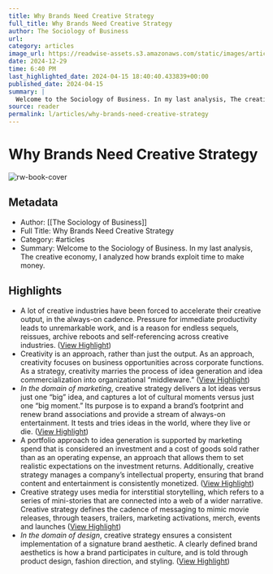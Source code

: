 ```yaml
---
title: Why Brands Need Creative Strategy
full_title: Why Brands Need Creative Strategy
author: The Sociology of Business
url: 
category: articles
image_url: https://readwise-assets.s3.amazonaws.com/static/images/article0.00998d930354.png
date: 2024-12-29
time: 6:40 PM
last_highlighted_date: 2024-04-15 18:40:40.433839+00:00
published_date: 2024-04-15
summary: |
  Welcome to the Sociology of Business. In my last analysis, The creative economy, I analyzed how brands exploit time to make money.
source: reader
permalink: l/articles/why-brands-need-creative-strategy
---
```

# Why Brands Need Creative Strategy

![rw-book-cover](https://readwise-assets.s3.amazonaws.com/static/images/article0.00998d930354.png)

## Metadata
- Author: [[The Sociology of Business]]
- Full Title: Why Brands Need Creative Strategy
- Category: #articles
- Summary: Welcome to the Sociology of Business. In my last analysis, The creative economy, I analyzed how brands exploit time to make money.

## Highlights
- A lot of creative industries have been forced to accelerate their creative output, in the always-on cadence. Pressure for immediate productivity leads to unremarkable work, and is a reason for endless sequels, reissues, archive reboots and self-referencing across creative industries. ([View Highlight](https://read.readwise.io/read/01hvhgkkg7d6mvj21m5j312d7x))
- Creativity is an approach, rather than just the output. As an approach, creativity focuses on business opportunities across corporate functions. As a strategy, creativity marries the process of idea generation and idea commercialization into organizational “middleware.” ([View Highlight](https://read.readwise.io/read/01hvhgpvrcq7k8tc06af5ez0e9))
- *In the domain of marketing*, creative strategy delivers a lot ideas versus just one “big” idea, and captures a lot of cultural moments versus just one “big moment.” Its purpose is to expand a brand’s footprint and renew brand associations and provide a stream of always-on entertainment. It tests and tries ideas in the world, where they live or die. ([View Highlight](https://read.readwise.io/read/01hvhgr0dg054je4f61n7vx11p))
- A portfolio approach to idea generation is supported by marketing spend that is considered an investment and a cost of goods sold rather than as an operating expense, an approach that allows them to set realistic expectations on the investment returns. Additionally, creative strategy manages a company’s intellectual property, ensuring that brand content and entertainment is consistently monetized. ([View Highlight](https://read.readwise.io/read/01hvhgrst8b0565yzn2gf7ssyw))
- Creative strategy uses media for interstitial storytelling, which refers to a series of mini-stories that are connected into a web of a wider narrative. Creative strategy defines the cadence of messaging to mimic movie releases, through teasers, trailers, marketing activations, merch, events and launches ([View Highlight](https://read.readwise.io/read/01hvhgwwpjaxg1mfdcx24pdz3p))
- *In the domain of design*, creative strategy ensures a consistent implementation of a signature brand aesthetic. A clearly defined brand aesthetics is how a brand participates in culture, and is told through product design, fashion direction, and styling. ([View Highlight](https://read.readwise.io/read/01hvhgzc0h6j2jjeawvpgv50hc))


